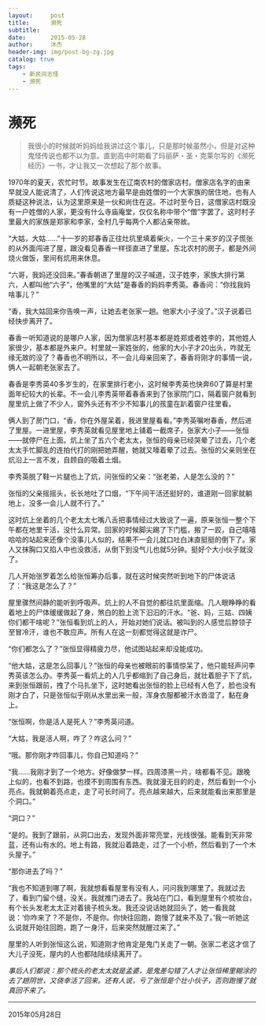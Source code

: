 ```yaml
---
layout:     post
title:      濒死
subtitle:
date:       2015-05-28
author:     沐杰
header-img: img/post-bg-zg.jpg
catalog: true
tags:
    - 新民间志怪
    - 濒死
---
```

# 濒死

> 我很小的时候就听妈妈给我讲过这个事儿，只是那时候虽然小，但是对这种鬼怪传说也都不以为意。直到高中时期看了玛丽萨・圣・克莱尔写的《濒死经历》一书，才让我又一次想起了那个故事。

1970年的夏天，农忙时节。故事发生在辽南农村的僧家店村。僧家店名字的由来早就没人能说清了，人们传说这地方最早是由姓僧的一个大家族的居住地，也有人质疑这种说法，认为这里原来是一伙和尚住在这。不过时至今日，这僧家店村既没有一户姓僧的人家，更没有什么寺庙庵堂，仅仅名称中带个“僧”字罢了。这时村子里最大的家族是郑家和李家，全村几乎每两个人都沾亲带故。

“大姑，大姑……”十一岁的郑春香正往灶坑里填着柴火，一个三十来岁的汉子慌张的从外面闯进了屋，跟没看见春香一样径直进了里屋。东北农村的房子，都是外间烧火做饭，里间有炕用来休息。

“六哥，我妈还没回来。”春香朝进了里屋的汉子喊道，汉子姓李，家族大排行第六，人都叫他“六子”，他嘴里的“大姑”是春香的妈妈李秀英。春香问：“你找我妈啥事儿？”

“香，我大姑回来你告唤一声，让她去老张家一趟。他家大小子没了。”汉子说着已经快步离开了。

春香一听知道说的是哪户人家，因为僧家店村基本都是姓郑或者姓李的，其他姓人家很少，基本都是外来户。村里就一家姓张的，他家的大小子才20出头，咋就无缘无故的没了？春香也不明所以，不一会儿母亲回来了，春香将刚才的事情一说，俩人一起朝老张家去了。

春香是李秀英40多岁生的，在家里排行老小，这时候李秀英也快奔60了算是村里面年纪较大的长辈。不一会儿李秀英带着春香来到了张家院门口，隔着窗户就看到屋里炕上做了不少人，窗外头还有不少不知事儿的孩童在趴着窗户往里看。

俩人到了房门口，“香，你在外屋呆着，我进里屋看看。”李秀英嘱咐春香，然后进了里屋。一进里屋，李秀英就看见屋里地上铺着一截席子，张家大小子——张恒——就停尸在上面。炕上坐了五六个老太太，张恒的母亲已经哭晕了过去，几个老太太手忙脚乱的连拍代打的刚把她弄醒，她就又嚎着晕了过去。张恒的父亲则坐在炕沿上一言不发，自顾自的吸着土烟。

李秀英脱了鞋一片腿也上了炕，问张恒的父亲：“张老弟，人是怎么没的？”

张恒的父亲摇摇头，长长地吐了口烟，“下午间干活还挺好的，谁道刚一回家就躺地上，没多一会儿人就不行了。”

这时炕上坐着的几个老太太七嘴八舌把事情经过大致说了一遍，原来张恒一整个下午都在地里干活，没什么异常。回家的时候脚尖踢了下门槛，搬了一跤，自己嘻嘻哈哈的站起来还像个没事儿人似的，结果不一会儿就口吐白沫直挺挺的倒下了。家人又抹胸口又掐人中也没救活，从倒下到没气儿也就5分钟。挺好个大小伙子就没了。

几人开始张罗着怎么给张恒筹办后事，就在这时候突然听到地下的尸体说话了：“我这是怎么了？”

屋里骤然间静的能听到呼吸声。炕上的人不自觉的都往炕里面缩。几人眼睁睁的看着地上的尸体缓缓做起了身，煞白的脸上流下汩汩的汗水。“爸、妈，三姑、四姨你们都干啥呢？”张恒看到炕上的人，开始对她们说话。被叫到的人感觉后脖领子至冒冷汗，谁也不敢应声。所有人在这一刻都觉得这就是诈尸。

“你们都怎么了？”张恒显得精疲力尽，他试图站起来却没能成功。

“他大姑，这是怎么回事儿？”张恒的母亲也被眼前的事情惊呆了，他只能轻声问李秀英该怎么办。李秀英一看炕上的人几乎都缩到了自己身后，就壮着胆子下了炕，来到张恒跟前，拽了个马扎坐下，这时她看出张恒的脸上已经有人色了，脸也没有刚才白了，只是张恒似乎刚从水里出来一般，浑身衣服都被汗水沓湿了，黏在身上。

“张恒啊，你是活人是死人？”李秀英问道。

“大姑，我是活人啊，咋了？咋这么问？”

“哦。那你刚才咋回事儿，你自己知道吗？”

“我……我刚才到了一个地方。好像做梦一样。四周漆黑一片，啥都看不见。跟晚上似的，也看不到路，也摸不到周围有东西。我就漫无目的的走，然后看到一个小亮点。我就朝着亮点走，走了可长时间了。亮点越来越大，后来就能看出来那里是个洞口。”

“洞口？”

“是的。我到了跟前，从洞口出去，发现外面非常亮堂，光线很强。能看到天非常蓝，还有山有水的。地上有路，我就沿着路走，过了一个小桥，然后看到了一个木头屋子。”

“那你进去了吗？”

“我也不知道到哪了啊，我就想看看屋里有没有人，问问我到哪里了。我就过去了，看到门留个缝，没关。我就推门进去了。我站在门口，看到屋里有个梳妆台，有个长头发老太太正对着镜子梳头发。我还没说话她就回头了，她一看我就说：‘你咋来了？不是你，不是你。你快往回跑，跑慢了就来不及了。’我一听她这么说就开始往回跑，跑了一身汗，后来突然就醒过来了。”

屋里的人听到张恒这么说，知道刚才他肯定是鬼门关走了一朝。张家二老这才信了大儿子没死，屋内的人也都陆陆续续离开了。

*事后人们都说：那个梳头的老太太就是孟婆，是鬼差勾错了人才让张恒稀里糊涂的去了趟阴世，又侥幸活了回来。还有人说，亏了张恒是个壮小伙子，否则跑慢了就真回不来了。*

***

2015年05月28日
